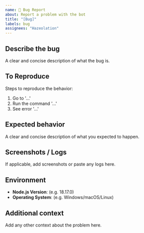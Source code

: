 ```yaml
---
name: 🐛 Bug Report
about: Report a problem with the bot
title: "[Bug]"
labels: bug
assignees: "Hazeolation"
---
```


## Describe the bug
A clear and concise description of what the bug is.

## To Reproduce
Steps to reproduce the behavior:
1. Go to '...'
2. Run the command '...'
3. See error '...'

## Expected behavior
A clear and concise description of what you expected to happen.

## Screenshots / Logs
If applicable, add screenshots or paste any logs here.

## Environment
- **Node.js Version**: (e.g. 18.17.0)
- **Operating System**: (e.g. Windows/macOS/Linux)

## Additional context
Add any other context about the problem here.
